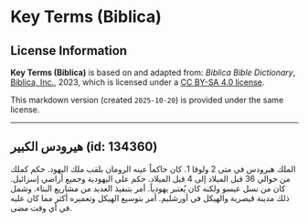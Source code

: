 # Key Terms (Biblica)

## License Information

**Key Terms (Biblica)** is based on and adapted from: _Biblica Bible Dictionary_, [Biblica, Inc.](https://www.biblica.com/), 2023, which is licensed under a [CC BY-SA 4.0 license](https://creativecommons.org/licenses/by-sa/4.0/legalcode.en).

This markdown version (created `2025-10-20`) is provided under the same license.



--------------------------------

## هيرودس الكبير (id: 134360)

الملك هيرودس في متى 2 ولوقا 1\. كان حاكماً عينه الرومان بلقب ملك اليهود. حكم كملك من حوالي 36 قبل الميلاد إلى 4 قبل الميلاد. حكم على اليهودية وجميع أراضي إسرائيل. كان من نسل عيسو ولكنه كان يُعتبر يهودياً. أمر بتنفيذ العديد من مشاريع البناء. وشمل ذلك مدينة قيصرية والهيكل في أورشليم. أمر بتوسيع الهيكل وتعميره أكثر مما كان عليه في أي وقت مضى.



